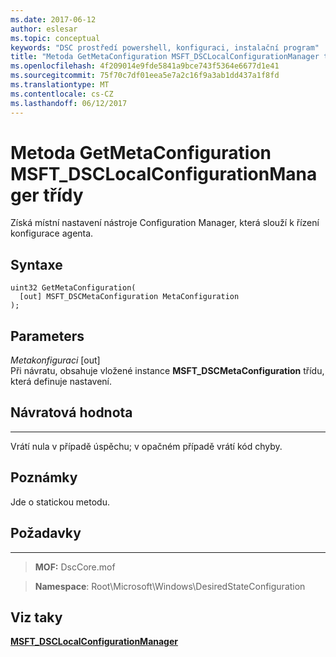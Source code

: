```yaml
---
ms.date: 2017-06-12
author: eslesar
ms.topic: conceptual
keywords: "DSC prostředí powershell, konfiguraci, instalační program"
title: "Metoda GetMetaConfiguration MSFT_DSCLocalConfigurationManager třídy"
ms.openlocfilehash: 4f209014e9fde5841a9bce743f5364e6677d1e41
ms.sourcegitcommit: 75f70c7df01eea5e7a2c16f9a3ab1dd437a1f8fd
ms.translationtype: MT
ms.contentlocale: cs-CZ
ms.lasthandoff: 06/12/2017
---
```

# <a name="getmetaconfiguration-method-of-the-msftdsclocalconfigurationmanager-class"></a>Metoda GetMetaConfiguration MSFT_DSCLocalConfigurationManager třídy

Získá místní nastavení nástroje Configuration Manager, která slouží k řízení konfigurace agenta.

<a name="syntax"></a>Syntaxe
------

```mof
uint32 GetMetaConfiguration(
  [out] MSFT_DSCMetaConfiguration MetaConfiguration
);
```

<a name="parameters"></a>Parameters
----------

*Metakonfiguraci* \[out\]  
Při návratu, obsahuje vložené instance **MSFT_DSCMetaConfiguration** třídu, která definuje nastavení.

## <a name="return-value"></a>Návratová hodnota
------------

Vrátí nula v případě úspěchu; v opačném případě vrátí kód chyby.

## <a name="remarks"></a>Poznámky

Jde o statickou metodu.

## <a name="requirements"></a>Požadavky
------------
>**MOF:** DscCore.mof

>**Namespace**: Root\Microsoft\Windows\DesiredStateConfiguration


## <a name="see-also"></a>Viz taky


[**MSFT_DSCLocalConfigurationManager**](msft-dsclocalconfigurationmanager.md)


 

 



